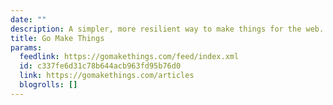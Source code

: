 ```yaml
---
date: ""
description: A simpler, more resilient way to make things for the web.
title: Go Make Things
params:
  feedlink: https://gomakethings.com/feed/index.xml
  id: c337fe6d31c78b644acb963fd95b76d0
  link: https://gomakethings.com/articles
  blogrolls: []
---
```

